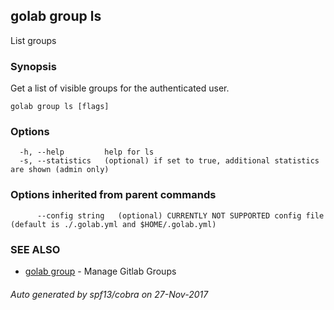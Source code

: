 ## golab group ls

List groups

### Synopsis


Get a list of visible groups for the authenticated user.

```
golab group ls [flags]
```

### Options

```
  -h, --help         help for ls
  -s, --statistics   (optional) if set to true, additional statistics are shown (admin only)
```

### Options inherited from parent commands

```
      --config string   (optional) CURRENTLY NOT SUPPORTED config file (default is ./.golab.yml and $HOME/.golab.yml)
```

### SEE ALSO
* [golab group](golab_group.md)	 - Manage Gitlab Groups

###### Auto generated by spf13/cobra on 27-Nov-2017
